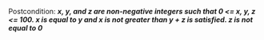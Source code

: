Postcondition: ***x, y, and z are non-negative integers such that 0 <= x, y, z <= 100. x is equal to y and x is not greater than y + z is satisfied. z is not equal to 0***